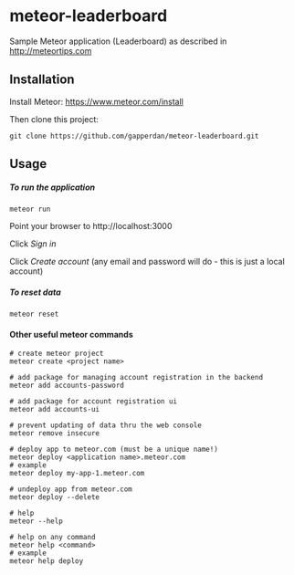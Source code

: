 # meteor-leaderboard
Sample Meteor application (Leaderboard) as described in http://meteortips.com

## Installation
Install Meteor: https://www.meteor.com/install

Then clone this project:
```
git clone https://github.com/gapperdan/meteor-leaderboard.git
```


## Usage
##### To run the application
```
meteor run
```
Point your browser to http://localhost:3000

Click *Sign in*

Click *Create account* (any email and password will do - this is just a local account)

##### To reset data
```
meteor reset
```

#### Other useful meteor commands
```
# create meteor project
meteor create <project name>

# add package for managing account registration in the backend
meteor add accounts-password

# add package for account registration ui
meteor add accounts-ui

# prevent updating of data thru the web console
meteor remove insecure

# deploy app to meteor.com (must be a unique name!)
meteor deploy <application name>.meteor.com
# example
meteor deploy my-app-1.meteor.com

# undeploy app from meteor.com
meteor deploy --delete

# help
meteor --help

# help on any command
meteor help <command>
# example
meteor help deploy
```
